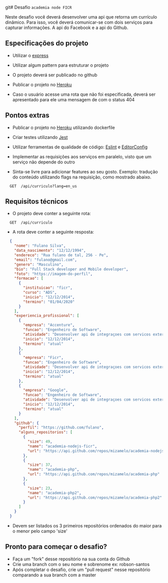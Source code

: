 git# Desafio `academia node FICR`

Neste desafio você deverá desenvolver uma api que retorna um currículo dinâmico. Para isso, você deverá comunicar-se com dois serviços para capturar informações. A api do Facebook e a api do Github.

## Especificações do projeto

* Utilizar o [express](https://www.npmjs.com/package/express)

* Utilizar algum pattern para estruturar o projeto

* O projeto deverá ser publicado no github

* Publicar o projeto no [Heroku](https://www.heroku.com/)

* Caso o usuário acesse uma rota que não foi especificada, deverá ser apresentado para ele uma mensagem de com o status 404

## Pontos extras

* Publicar o projeto no [Heroku](https://www.heroku.com/) utilizando dockerfile

* Criar testes utilizando [Jest](https://www.npmjs.com/package/jest)

* Utilizar ferramentas de qualidade de código: [Eslint](https://www.npmjs.com/package/eslint) e [EditorConfig](https://editorconfig.org/)

* Implementar as requisições aos serviços em paralelo, visto que um serviço não depende do outro

* Sinta-se livre para adicionar features ao seu gosto. Exemplo: tradução do conteúdo utilizando flags na requisição, como mostrado abaixo.

````http
  GET  /api/curriculo?lang=en_us
````

## Requisitos técnicos

* O projeto deve conter a seguinte rota:

````http
  GET  /api/curriculo
````

* A rota deve conter a seguinte resposta:

````json
  {
    "nome": "Fulano Silva",
    "data_nascimento": "12/12/1994",
    "endereco": "Rua fulano de tal, 256 - Pe",
    "email": "fulano@gmail.com",
    "genero": "Masculino",
    "bio": "Full Stack developer and Mobile developer",
    "foto": "https://imagem-do-perfil",
    "formacao": [
      {
        "instituicao": "ficr",
        "curso": "ADS",
        "inicio": "12/12/2014",
        "termino": "01/04/2020"
      }
    ],
    "experiencia_profissional": [
      {
        "empresa": "Accenture",
        "funcao": "Engenheiro de Software",
        "atividade": "Desenvolver api de integraçoes com servicos externos",
        "inicio": "12/12/2014",
        "termino": "atual"
      },
      {
        "empresa": "Ficr",
        "funcao": "Engenheiro de Software",
        "atividade": "Desenvolver api de integraçoes com servicos externos",
        "inicio": "12/12/2014",
        "termino": "atual"
      },
      {
        "empresa": "Google",
        "funcao": "Engenheiro de Software",
        "atividade": "Desenvolver api de integraçoes com servicos externos",
        "inicio": "12/12/2014",
        "termino": "atual"
      }
    ],
    "github": {
      "perfil": "https://github.com/fulano",
      "alguns_repositorios": [
        {
          "size": 49,
          "name": "academia-nodejs-ficr",
          "url": "https://api.github.com/repos/mizamelo/academia-nodejs-ficr"
        },
        {
          "size": 37,
          "name": "academia-php",
          "url": "https://api.github.com/repos/mizamelo/academia-php"
        },
        {
          "size": 23,
          "name": "academia-php2",
          "url": "https://api.github.com/repos/mizamelo/academia-php2"
        }
      ]
    }
  }

````

  * Devem ser listados os 3 primeiros repositórios ordenados do maior para o menor pelo  campo 'size'
  
## Pronto para começar o desafio?
* Faça um "fork" desse repositório na sua conta do Github
* Crie uma branch com o seu nome e sobrenome ex: robson-santos
* Após completar o desafio, crie um "pull request" nesse repositório comparando a sua branch com a master
